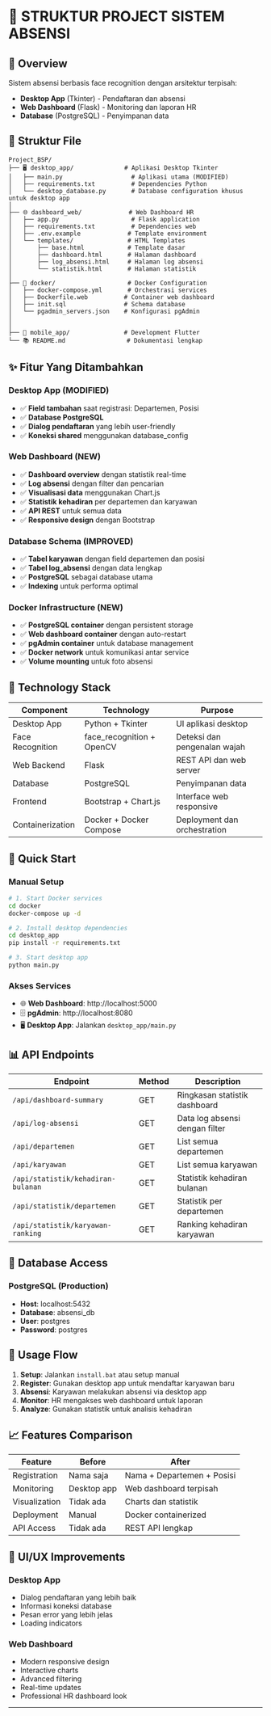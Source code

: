 # 📁 STRUKTUR PROJECT SISTEM ABSENSI

## 🎯 Overview

Sistem absensi berbasis face recognition dengan arsitektur terpisah:

- **Desktop App** (Tkinter) - Pendaftaran dan absensi
- **Web Dashboard** (Flask) - Monitoring dan laporan HR
- **Database** (PostgreSQL) - Penyimpanan data

## 📂 Struktur File

```
Project_BSP/
├── 🖥️ desktop_app/              # Aplikasi Desktop Tkinter
│   ├── main.py                   # Aplikasi utama (MODIFIED)
│   ├── requirements.txt          # Dependencies Python
│   └── desktop_database.py       # Database configuration khusus untuk desktop app
│
├── 🌐 dashboard_web/             # Web Dashboard HR
│   ├── app.py                    # Flask application
│   ├── requirements.txt          # Dependencies web
│   ├── .env.example             # Template environment
│   └── templates/               # HTML Templates
│       ├── base.html            # Template dasar
│       ├── dashboard.html       # Halaman dashboard
│       ├── log_absensi.html     # Halaman log absensi
│       └── statistik.html       # Halaman statistik
│
├── 🐳 docker/                    # Docker Configuration
│   ├── docker-compose.yml       # Orchestrasi services
│   ├── Dockerfile.web          # Container web dashboard
│   ├── init.sql                # Schema database
│   └── pgadmin_servers.json    # Konfigurasi pgAdmin
│
│
├── 📱 mobile_app/               # Development Flutter
└── 📚 README.md                 # Dokumentasi lengkap
```

## ✨ Fitur Yang Ditambahkan

### Desktop App (MODIFIED)

- ✅ **Field tambahan** saat registrasi: Departemen, Posisi
- ✅ **Database PostgreSQL** 
- ✅ **Dialog pendaftaran** yang lebih user-friendly
- ✅ **Koneksi shared** menggunakan database_config

### Web Dashboard (NEW)

- ✅ **Dashboard overview** dengan statistik real-time
- ✅ **Log absensi** dengan filter dan pencarian
- ✅ **Visualisasi data** menggunakan Chart.js
- ✅ **Statistik kehadiran** per departemen dan karyawan
- ✅ **API REST** untuk semua data
- ✅ **Responsive design** dengan Bootstrap

### Database Schema (IMPROVED)

- ✅ **Tabel karyawan** dengan field departemen dan posisi
- ✅ **Tabel log_absensi** dengan data lengkap
- ✅ **PostgreSQL** sebagai database utama
- ✅ **Indexing** untuk performa optimal

### Docker Infrastructure (NEW)

- ✅ **PostgreSQL container** dengan persistent storage
- ✅ **Web dashboard container** dengan auto-restart
- ✅ **pgAdmin container** untuk database management
- ✅ **Docker network** untuk komunikasi antar service
- ✅ **Volume mounting** untuk foto absensi

## 🔧 Technology Stack

| Component        | Technology                | Purpose                      |
| ---------------- | ------------------------- | ---------------------------- |
| Desktop App      | Python + Tkinter          | UI aplikasi desktop          |
| Face Recognition | face_recognition + OpenCV | Deteksi dan pengenalan wajah |
| Web Backend      | Flask                     | REST API dan web server      |
| Database         | PostgreSQL                | Penyimpanan data             |
| Frontend         | Bootstrap + Chart.js      | Interface web responsive     |
| Containerization | Docker + Docker Compose   | Deployment dan orchestration |

## 🚀 Quick Start


### Manual Setup

```bash
# 1. Start Docker services
cd docker
docker-compose up -d

# 2. Install desktop dependencies
cd desktop_app
pip install -r requirements.txt

# 3. Start desktop app
python main.py
```

### Akses Services

- 🌐 **Web Dashboard**: http://localhost:5000
- 🗄️ **pgAdmin**: http://localhost:8080
- 🖥️ **Desktop App**: Jalankan `desktop_app/main.py`

## 📊 API Endpoints

| Endpoint                           | Method | Description                    |
| ---------------------------------- | ------ | ------------------------------ |
| `/api/dashboard-summary`           | GET    | Ringkasan statistik dashboard  |
| `/api/log-absensi`                 | GET    | Data log absensi dengan filter |
| `/api/departemen`                  | GET    | List semua departemen          |
| `/api/karyawan`                    | GET    | List semua karyawan            |
| `/api/statistik/kehadiran-bulanan` | GET    | Statistik kehadiran bulanan    |
| `/api/statistik/departemen`        | GET    | Statistik per departemen       |
| `/api/statistik/karyawan-ranking`  | GET    | Ranking kehadiran karyawan     |

## 🔐 Database Access

### PostgreSQL (Production)

- **Host**: localhost:5432
- **Database**: absensi_db
- **User**: postgres
- **Password**: postgres



## 🎯 Usage Flow

1. **Setup**: Jalankan `install.bat` atau setup manual
2. **Register**: Gunakan desktop app untuk mendaftar karyawan baru
3. **Absensi**: Karyawan melakukan absensi via desktop app
4. **Monitor**: HR mengakses web dashboard untuk laporan
5. **Analyze**: Gunakan statistik untuk analisis kehadiran


## 📈 Features Comparison

| Feature       | Before      | After                        |
| ------------- | ----------- | ---------------------------- |
| Registration  | Nama saja   | Nama + Departemen + Posisi   |
| Monitoring    | Desktop app | Web dashboard terpisah       |
| Visualization | Tidak ada   | Charts dan statistik         |
| Deployment    | Manual      | Docker containerized         |
| API Access    | Tidak ada   | REST API lengkap             |

## 🎨 UI/UX Improvements

### Desktop App

- Dialog pendaftaran yang lebih baik
- Informasi koneksi database
- Pesan error yang lebih jelas
- Loading indicators

### Web Dashboard

- Modern responsive design
- Interactive charts
- Advanced filtering
- Real-time updates
- Professional HR dashboard look

---

